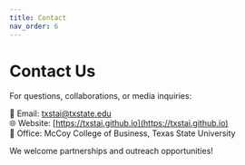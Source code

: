 ```yaml
---
title: Contact
nav_order: 6
---
```


# Contact Us

For questions, collaborations, or media inquiries:

📧 Email: txstai@txstate.edu  
🌐 Website: [https://txstai.github.io](https://txstai.github.io)  
🏫 Office: McCoy College of Business, Texas State University

We welcome partnerships and outreach opportunities!
